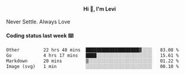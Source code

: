 <h4 style="text-align: center;">Hi 👋, I'm Levi</h4>  Never Settle. Always Love
<!---<img align="right" alt="Coding" width="300" src="https://i.pinimg.com/originals/81/17/8b/81178b47a8598f0c81c4799f2cdd4057.gif"></p> --->

#### Coding status last week ⌨️

<!--START_SECTION:waka-->

```txt
Other         22 hrs 48 mins  ████████████████████▓░░░░   83.08 %
Go            4 hrs 17 mins   ████░░░░░░░░░░░░░░░░░░░░░   15.61 %
Markdown      20 mins         ▒░░░░░░░░░░░░░░░░░░░░░░░░   01.22 %
Image (svg)   1 min           ░░░░░░░░░░░░░░░░░░░░░░░░░   00.10 %
```

<!--END_SECTION:waka-->
